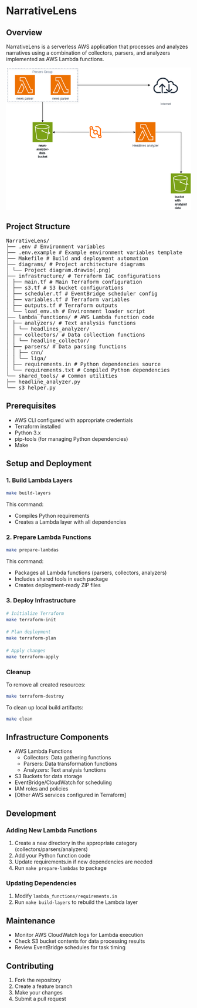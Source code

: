# NarrativeLens

## Overview
NarrativeLens is a serverless AWS application that processes and analyzes narratives using a combination of collectors, parsers, and analyzers implemented as AWS Lambda functions.

![Project Architecture](diagrams/Project%20diagram.drawio.png)

## Project Structure
<pre>
NarrativeLens/
├── .env # Environment variables
├── .env.example # Example environment variables template
├── Makefile # Build and deployment automation
├── diagrams/ # Project architecture diagrams
│ └── Project diagram.drawio(.png)
├── infrastructure/ # Terraform IaC configurations
│ ├── main.tf # Main Terraform configuration
│ ├── s3.tf # S3 bucket configurations
│ ├── scheduler.tf # EventBridge scheduler config
│ ├── variables.tf # Terraform variables
│ ├── outputs.tf # Terraform outputs
│ └── load_env.sh # Environment loader script
├── lambda_functions/ # AWS Lambda function code
│ ├── analyzers/ # Text analysis functions
│ │ └── headlines_analyzer/
│ ├── collectors/ # Data collection functions
│ │ └── headline_collector/
│ ├── parsers/ # Data parsing functions
│ │ ├── cnn/
│ │ └── liga/
│ ├── requirements.in # Python dependencies source
│ └── requirements.txt # Compiled Python dependencies
└── shared_tools/ # Common utilities
├── headline_analyzer.py
└── s3_helper.py
</pre>

## Prerequisites
- AWS CLI configured with appropriate credentials
- Terraform installed
- Python 3.x
- pip-tools (for managing Python dependencies)
- Make

## Setup and Deployment

### 1. Build Lambda Layers
```bash
make build-layers
```
This command:
- Compiles Python requirements
- Creates a Lambda layer with all dependencies

### 2. Prepare Lambda Functions
```bash
make prepare-lambdas
```
This command:
- Packages all Lambda functions (parsers, collectors, analyzers)
- Includes shared tools in each package
- Creates deployment-ready ZIP files

### 3. Deploy Infrastructure
```bash
# Initialize Terraform
make terraform-init

# Plan deployment
make terraform-plan

# Apply changes
make terraform-apply
```

### Cleanup
To remove all created resources:
```bash
make terraform-destroy
```

To clean up local build artifacts:
```bash
make clean
```

## Infrastructure Components
- AWS Lambda Functions
  - Collectors: Data gathering functions
  - Parsers: Data transformation functions
  - Analyzers: Text analysis functions
- S3 Buckets for data storage
- EventBridge/CloudWatch for scheduling
- IAM roles and policies
- [Other AWS services configured in Terraform]

## Development

### Adding New Lambda Functions
1. Create a new directory in the appropriate category (collectors/parsers/analyzers)
2. Add your Python function code
3. Update requirements.in if new dependencies are needed
4. Run `make prepare-lambdas` to package

### Updating Dependencies
1. Modify `lambda_functions/requirements.in`
2. Run `make build-layers` to rebuild the Lambda layer

## Maintenance
- Monitor AWS CloudWatch logs for Lambda execution
- Check S3 bucket contents for data processing results
- Review EventBridge schedules for task timing

## Contributing
1. Fork the repository
2. Create a feature branch
3. Make your changes
4. Submit a pull request
